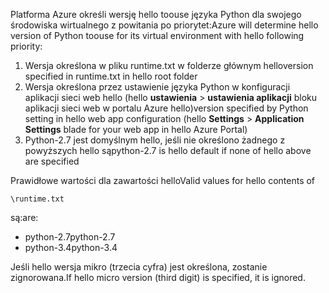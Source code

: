 <span data-ttu-id="6490d-101">Platforma Azure określi wersję hello toouse języka Python dla swojego środowiska wirtualnego z powitania po priorytet:</span><span class="sxs-lookup"><span data-stu-id="6490d-101">Azure will determine hello version of Python toouse for its virtual environment with hello following priority:</span></span>

1. <span data-ttu-id="6490d-102">Wersja określona w pliku runtime.txt w folderze głównym hello</span><span class="sxs-lookup"><span data-stu-id="6490d-102">version specified in runtime.txt in hello root folder</span></span>
2. <span data-ttu-id="6490d-103">Wersja określona przez ustawienie języka Python w konfiguracji aplikacji sieci web hello (hello **ustawienia** > **ustawienia aplikacji** bloku aplikacji sieci web w portalu Azure hello)</span><span class="sxs-lookup"><span data-stu-id="6490d-103">version specified by Python setting in hello web app configuration (hello **Settings** > **Application Settings** blade for your web app in hello Azure Portal)</span></span>
3. <span data-ttu-id="6490d-104">Python-2.7 jest domyślnym hello, jeśli nie określono żadnego z powyższych hello są</span><span class="sxs-lookup"><span data-stu-id="6490d-104">python-2.7 is hello default if none of hello above are specified</span></span>

<span data-ttu-id="6490d-105">Prawidłowe wartości dla zawartości hello</span><span class="sxs-lookup"><span data-stu-id="6490d-105">Valid values for hello contents of</span></span> 

    \runtime.txt

<span data-ttu-id="6490d-106">są:</span><span class="sxs-lookup"><span data-stu-id="6490d-106">are:</span></span>

* <span data-ttu-id="6490d-107">python-2.7</span><span class="sxs-lookup"><span data-stu-id="6490d-107">python-2.7</span></span>
* <span data-ttu-id="6490d-108">python-3.4</span><span class="sxs-lookup"><span data-stu-id="6490d-108">python-3.4</span></span>

<span data-ttu-id="6490d-109">Jeśli hello wersja mikro (trzecia cyfra) jest określona, zostanie zignorowana.</span><span class="sxs-lookup"><span data-stu-id="6490d-109">If hello micro version (third digit) is specified, it is ignored.</span></span>

